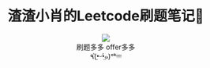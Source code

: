 <center><h1>
  渣渣小肖的Leetcode刷题笔记📒
  </h1></center>



<center><img src="https://i.loli.net/2019/12/31/o6R5X12KjeNgvwS.png"></center>

<center>刷题多多 offer多多</center>
<center>٩(•̤̀ᵕ•̤́๑)ᵒᵏᵎᵎᵎᵎ</center>

